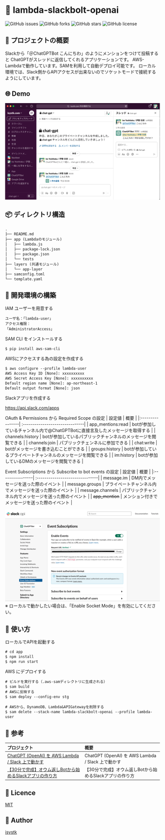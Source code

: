 🌙 lambda-slackbolt-openai
====

![GitHub issues](https://img.shields.io/github/issues/isystk/lambda-slackbolt-openai)
![GitHub forks](https://img.shields.io/github/forks/isystk/lambda-slackbolt-openai)
![GitHub stars](https://img.shields.io/github/stars/isystk/lambda-slackbolt-openai)
![GitHub license](https://img.shields.io/github/license/isystk/lambda-slackbolt-openai)

## 📗 プロジェクトの概要

Slackから「＠ChatGPTBot こんにちわ」のようにメンションをつけて投稿すると
ChatGPTがスレッドに返信してくれるアプリケーションです。
AWS-Lambdaで動作しています。SAMを利用して自動デプロイ可能です。
ローカル環境では、Slack側からAPIアクセスが出来ないのでソケットモードで接続するようにしています。

## 🌐 Demo

![デモ](./demo.png "デモ")

## 📦 ディレクトリ構造

```
.
├── README.md
├── app (Lambdaのモジュール)
│   ├── lambda.js
│   ├── package-lock.json
│   ├── package.json
│   └── tests
├── layers (共通モジュール)
│   └── app-layer
├── samconfig.toml
└── template.yaml
```

## 🔧 開発環境の構築

IAM ユーザーを用意する
```
ユーザ名：「lambda-user」
アクセス権限：
「AdministratorAccess」
```

SAM CLI をインストールする
```
$ pip install aws-sam-cli
```

AWSにアクセスする為の設定を作成する
```
$ aws configure --profile lambda-user 
AWS Access Key ID [None]: xxxxxxxxxx
AWS Secret Access Key [None]: xxxxxxxxxx
Default region name [None]: ap-northeast-1
Default output format [None]: json
```

Slackアプリを作成する

https://api.slack.com/apps

OAuth & Permissions から Required Scope の設定
| 設定値 | 概要 |
|:----------------| :-------------------------------|
| app_mentions:read | botが参加しているチャンネル内で@ChatGPTBotに直接言及したメッセージを取得する |
| channels:history | botが参加しているパブリックチャンネルのメッセージを閲覧できる |
| channels:join | パブリックチェンネルに参加できる |
| chat:write | botがメッセージを書き込むことができる |
| groups:history | botが参加しているプライベートチャンネルのメッセージを閲覧できる |
| im:history | botが参加しているDMのメッセージを閲覧できる |

Event Subscriptions から Subscribe to bot events の設定
| 設定値 | 概要 |
|:----------------| :-------------------------------|
| message.im | DM内でメッセージを送った際のイベント |
| message.groups | プライベートチャンネル内でメッセージを送った際のイベント |
| message.channels | パブリックチャンネル内でメッセージを送った際のイベント |
| ~~app_mention~~ | メンション付きでメッセージを送った際のイベント |


![Event Subscriptions](./slack_app.png "Event Subscriptions")
※ ローカルで動かしたい場合は、「Enable Socket Mode」を有効にしてください。

## 💬 使い方

ローカルでAPIを起動する
```
# cd app
$ npm install
$ npm run start
```

AWS にデプロイする
```
# ビルドを実行する（.aws-samディレクトリに生成される）
$ sam build
# AWSに反映する
$ sam deploy --config-env stg

# AWSから、DynamoDB、Lambda&APIGatewayを削除する
$ sam delete --stack-name lambda-slackbolt-openai --profile lambda-user
```

## 🎨 参考

| プロジェクト| 概要|
| :---------------------------------------| :-------------------------------|
| [ChatGPT (OpenAI) を AWS Lambda / Slack 上で動かす](https://blog.nekohack.me/posts/chatgpt-slack)| ChatGPT (OpenAI) を AWS Lambda / Slack 上で動かす |
| [【30分で完成】オウム返しBotから始めるSlackアプリの作り方](https://www.pci-sol.com/business/service/product/blog/lets-make-slack-app/)| 【30分で完成】オウム返しBotから始めるSlackアプリの作り方 |


## 🎫 Licence

[MIT](https://github.com/isystk/lambda-slackbolt-openai/blob/master/LICENSE)

## 👀 Author

[isystk](https://github.com/isystk)
